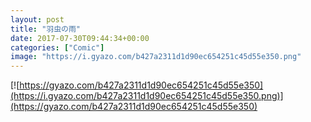 ```yaml
---
layout: post
title: "羽虫の雨"
date: 2017-07-30T09:44:34+00:00
categories: ["Comic"]
image: "https://i.gyazo.com/b427a2311d1d90ec654251c45d55e350.png"
---
```


[![https://gyazo.com/b427a2311d1d90ec654251c45d55e350](https://i.gyazo.com/b427a2311d1d90ec654251c45d55e350.png)](https://gyazo.com/b427a2311d1d90ec654251c45d55e350)